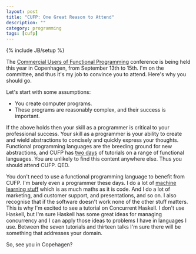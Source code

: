 ```yaml
---
layout: post
title: "CUFP: One Great Reason to Attend"
description: ""
category: programming
tags: [cufp]
---
```

{% include JB/setup %}

The [Commercial Users of Functional Programming](http://cufp.org/) conference is being held this year in Copenhagen, from September 13th to 15th. I'm on the committee, and thus it's my job to convince you to attend. Here's why you should go.

Let's start with some assumptions:

- You create computer programs.
- These programs are reasonably complex, and their success is important.

If the above holds then your skill as a programmer is critical to your professional success. Your skill as a programmer is your ability to create and wield abstractions to concisely and quickly express your thoughts. Functional programming languages are the breeding ground for new abstractions, and CUFP has [two days](http://cufp.org/conference/schedule) of tutorials on a range of functional languages. You are unlikely to find this content anywhere else. Thus you should attend CUFP. QED.

You don't need to use a functional programming language to benefit from CUFP. I'm barely even a programmer these days. I do a lot of [machine learning stuff](http://mynaweb.com/) which is as much maths as it is code. And I do a lot of marketing, and customer support, and presentations, and so on. I also recognise that if the software doesn't work none of the other stuff matters. This is why I'm excited to see a tutorial on Concurrent Haskell. I don't use Haskell, but I'm sure Haskell has some great ideas for managing concurrency and I can apply those ideas to problems I have in languages I use. Between the seven tutorials and thirteen talks I'm sure there will be something that addresses your domain.

So, see you in Copehagen?
